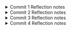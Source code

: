 <details>
<summary> Commit 1 Reflection notes</summary>

Di dalam handle_connection dibuat instance `BufReader` yang baru yang mengandung referensi yang bisa diubah ke `stream`. `BufReader` menambahkan buffering dengan mengelola panggilan ke metode sifat `std::io::Read` untuk kita.

Kita membuat variable bernama `http_request` untuk mengumpulkan baris permintaan yang dikirimkan browser keserver kita. Kita menunjukkan bahwa kita ingin mengumpulkan lines ini dalam vektor dengan menambahkan anotasi tipe `Vec<_>`.

`BufReader` mengimplementasikan sifat `std::io::BufRead`, yang menyediakan lines method. Lines method mengembalikan iterator `Result<String, std::io::Error>` dengan memisahkan stream data setiap kali ia melihat byte baris baru. Untuk mendapatkan setiap `String`, kita memetakan dan membuka setiap `Result`. `Result`nya mungkin error jika datanya tidak valid UTF-8 atau jika ada masalah saat membaca dari stream. Harusnya sebuah production program menghandle error dengan lebih baik, tetapi kita memilih untuk menghentikan program jika terjadi kesalahan agar lebih simple.

Browsers memberi sinyal akhir dari permintaan HTTP dengan mengirimkan dua karakter baris baru berturut-turut, jadi untuk mendapatkan satu permintaan dari stream, kita mengambil baris sampai kita mendapatkan baris yang merupakan string kosong. Setelah kita mengumpulkan garis-garisnya ke dalam vektor, kita mencetaknya menggunakan format debug yang bagus sehingga kita dapat melihat instruksi yang dikirimkan web browser ke server kita 
</details>
<details>
<summary>Commit 2 Reflection notes</summary>

Kita telah menambahkan `fs` ke pernyataan `use` untuk memasukkan modul sistem file perpustakaan standar ke dalam cakupan. Kode untuk membaca konten file ke string akan terlihat familiar

Selanjutnya, kita menggunakan `format!` untuk menambahkan konten file sebagai isi respons sukses. Untuk memastikan respons HTTP valid, kita menambahkan header Content-Length yang disetel ke ukuran isi respons kita, dalam hal ini ukuran `hello.html`.

![Alt text](commit2.png)
</details>
<details>
<summary>Commit 3 Reflection notes</summary>

Kita hanya akan melihat baris pertama dari permintaan HTTP, jadi daripada membaca seluruh permintaan ke dalam vektor, kita memanggil next untuk mendapatkan item pertama dari iterator. unwrap pertama menangani Opsi dan menghentikan program jika iterator tidak memiliki item. unwrap kedua menangani `Result` dan memiliki efek yang sama dengan unwrap yang ada di peta yang ditambahkan di Listing 20-2.

Kita juga akan mengembalikan beberapa HTML agar halaman dapat dirender di browser yang menunjukkan respons kepada pengguna akhir.
Di sini, response kita memiliki baris status dengan kode status 404 dan frasa alasannya NOT FOUND. Isi responsnya adalah HTML di file 404.html. Anda harus membuat file 404.html di sebelah hello.html untuk halaman kesalahan; sekali lagi jangan ragu untuk menggunakan HTML apa pun yang Anda inginkan atau gunakan contoh HTML di Listing 20-8.
Refactoring dibutuhkan agar tidak ada kode yang duplikat atau kode yang diulang-ulang, seperti kode line yang ada setelah `status_line`.

![Alt text](commit3.png)
</details>
<details>
<summary>Commit 4 Reflection notes</summary>

Kita beralih dari if ke match sekarang karena kita memiliki tiga kasus. Kita perlu mencocokkan secara eksplisit sepotong request_line agar polanya cocok dengan nilai literal string; match tidak melakukan referensi dan dereferensi otomatis seperti yang dilakukan metode kesetaraan.

Lengan pertama sama dengan blok if dari Listing 20-9. Lengan kedua cocok dengan permintaan ke /sleep. Ketika permintaan tersebut diterima, server akan tidur selama 5 detik sebelum merender halaman HTML yang berhasil. Lengan ketiga sama dengan blok lain dari Listing 20-9.

Anda dapat melihat betapa primitifnya server kita: perpustakaan sebenarnya akan menangani pengenalan banyak permintaan dengan cara yang tidak terlalu bertele-tele!

Mulai server menggunakan cargo run. Kemudian buka dua jendela browser: satu untuk http://127.0.0.1:7878/ dan yang lainnya untuk http://127.0.0.1:7878/sleep. Jika Anda memasukkan / URI beberapa kali, seperti sebelumnya, Anda akan melihatnya merespons dengan cepat. Namun jika Anda masuk /sleep lalu memuat /, Anda akan melihatnya / menunggu hingga sleep tertidur selama 5 detik penuh sebelum memuat.

Ada beberapa teknik yang dapat kita gunakan untuk menghindari cadangan permintaan di belakang permintaan yang lambat; yang akan kita terapkan adalah kumpulan thread.
</details>